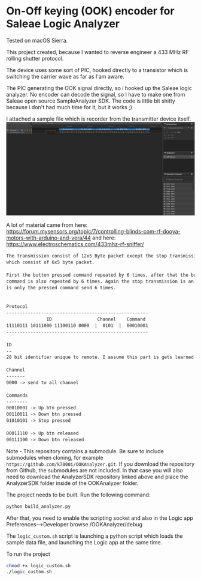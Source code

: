 # On-Off keying (OOK) encoder for Saleae Logic Analyzer

Tested on macOS Sierra.

This project created, because I wanted to reverse engineer a 433 MHz RF rolling shutter protocol.

The device uses some sort of PIC, hooked directly to a transistor which is switching the carrier wave as far as I'am aware.

The PIC generating the OOK signal directly, so i hooked up the Saleae logic analyzer. No encoder can decode the signal, so I have to make one from Saleae open source SampleAnalyzer SDK.
The code is little bit shitty because i don't had much time for it, but it works ;)

I attached a sample file which is recorder from the transmitter device itself.
![analyzer](static/logic_screen.png)

A lot of material came from here: https://forum.mysensors.org/topic/7/controlling-blinds-com-rf-dooya-motors-with-arduino-and-vera/44 and here: https://www.electroschematics.com/433mhz-rf-sniffer/

```html
The transmission consist of 12x5 Byte packet except the stop transmission 
which consist of 6x5 byte packet.

First the button pressed command repeated by 6 times, after that the button released 
command is also repeated by 6 times. Again the stop transmission is an exception, where 
is only the pressed command send 6 times.


Protocol
-----------------------------------------------------
               ID                 Channel    Command
11110111 10111000 11100110 0000  |  0101  |  00010001
-----------------------------------------------------

ID
--
28 bit identifier unique to remote. I assume this part is gets learned by the receiver.

Channel
-------
0000 -> send to all channel

Commands
--------
00010001 -> Up btn pressed
00110011 -> Down btn pressed
01010101 -> Stop pressed

00011110 -> Up btn released
00111100 -> Down btn released
```


Note - This repository contains a submodule. Be sure to include submodules when cloning, for example `https://github.com/k7000i/OOKAnalyzer.git`. If you download the repository from Github, the submodules are not included. In that case you will also need to download the AnalyzerSDK repository linked above and place the AnalyzerSDK folder inside of the OOKAnalyzer folder.

The project needs to be built. Run the following command:

```bash
python build_analyzer.py
```

After that, you need to enable the scripting socket and also in the Logic app Preferences-->Developer browse /OOKAnalyzer/debug

The `logic_custom.sh` script is launching a python script which loads the sample data file, and launching the Logic app at the same time.

To run the project
``` bash
chmod +x logic_custom.sh
./logic_custom.sh
```
